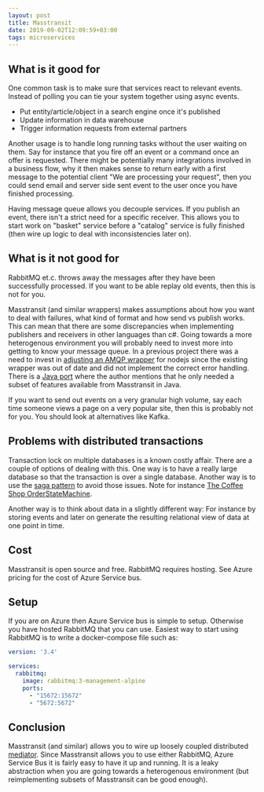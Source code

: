 ```yaml
---
layout: post
title: Masstransit
date: 2019-09-02T12:09:59+03:00
tags: microservices
---
```


## What is it good for

One common task is to make sure that services react to relevant events. Instead of polling you can tie your system together using async events.

- Put entity/article/object in a search engine once it's published
- Update information in data warehouse
- Trigger information requests from external partners

Another usage is to handle long running tasks without the user waiting on them. Say for instance that you fire off an event or a command once an offer is requested. There might be potentially many integrations involved in a business flow, why it then makes sense to return early with a first message to the potential client "We are processing your request", then you could send email and server side sent event to the user once you have finished processing.

Having message queue allows you decouple services. If you publish an event, there isn't a strict need for a specific receiver. This allows you to start work on "basket" service before a "catalog" service is fully finished (then wire up logic to deal with inconsistencies later on).

## What is it not good for

RabbitMQ et.c. throws away the messages after they have been successfully processed. If you want to be able replay old events, then this is not for you.

Masstransit (and similar wrappers) makes assumptions about how you want to deal with failures, what kind of format and how send vs publish works. This can mean that there are some discrepancies when implementing publishers and receivers in other languages than c#. Going towards a more heterogenous environment you will probably need to invest more into getting to know your message queue. In a previous project there was a need to invest in [adjusting an AMQP wrapper](https://github.com/carable/MassTransit.js/pulls?q=is%3Apr+is%3Aclosed) for nodejs since the existing wrapper was out of date and did not implement the correct error handling. There is a [Java port](https://github.com/amhest/MassTransit-CrossTown) where the author mentions that he only needed a subset of features available from Masstransit in Java.

If you want to send out events on a very granular high volume, say each time someone views a page on a very popular site, then this is probably not for you. You should look at alternatives like Kafka.

## Problems with distributed transactions

Transaction lock on multiple databases is a known costly affair. There are a couple of options of dealing with this. One way is to have a really large database so that the transaction is over a single database. Another way is to use the [saga pattern](https://microservices.io/patterns/data/saga.html) to avoid those issues. Note for instance [The Coffee Shop OrderStateMachine](https://github.com/MassTransit/TheCoffeeShop/blob/049e022e49da6060dd1d132bf97b1e86171c21c8/src/TheCoffeeShop.Components/StateMachines/OrderStateMachine.cs).

Another way is to think about data in a slightly different way: For instance by storing events and later on generate the resulting relational view of data at one point in time.

## Cost

Masstransit is open source and free. RabbitMQ requires hosting. See Azure pricing for the cost of Azure Service bus.

## Setup

If you are on Azure then Azure Service bus is simple to setup. Otherwise you have hosted RabbitMQ that you can use. Easiest way to start using RabbitMQ is to write a docker-compose file such as:

```yml
version: '3.4'

services:
  rabbitmq:
    image: rabbitmq:3-management-alpine
    ports:
      - "15672:15672"
      - "5672:5672"
```

## Conclusion

Masstransit (and similar) allows you to wire up loosely coupled distributed [mediator](https://en.wikipedia.org/wiki/Mediator_pattern). Since Masstransit allows you to use either RabbitMQ, Azure Service Bus it is fairly easy to have it up and running. It is a leaky abstraction when you are going towards a heterogenous environment (but reimplementing subsets of Masstransit can be good enough).
